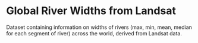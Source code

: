 # Global River Widths from Landsat

Dataset containing information on widths of rivers (max, min, mean, median for each segment of river) across the world, derived from Landsat data.

